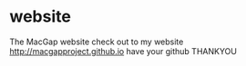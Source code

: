 website
=======

The MacGap website 
check out to my website 
http://macgapproject.github.io
have your github
     THANKYOU
